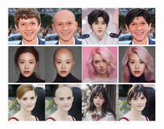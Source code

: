 <img src="images/1.jpg" width="300"/>
<img src="images/2.jpg" width="300"/>
<img src="images/3.jpg" width="300"/>

